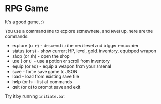 # RPG Game

It's a good game, :)

You use a command line to explore somewhere, and level up, here are the commands:

 - explore (or e) - descend to the next level and trigger encounter
 - status (or s) - show current HP, level, gold, inventory, equipped weapon
 - shop (or sh) - open the shop
 - use ( or u) - use a potion or scroll from inventory
 - equip (or eq) - equip a weapon from your arsenal
 - save - force save game to JSON
 - load - load from existing save file
 - help (or h) - list all commands
 - quit (or q) to prompt save and exit

Try it by running `initiate.bat`